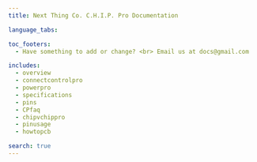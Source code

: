 ```yaml
---
title: Next Thing Co. C.H.I.P. Pro Documentation 

language_tabs:

toc_footers:
  - Have something to add or change? <br> Email us at docs@gmail.com

includes:
  - overview
  - connectcontrolpro
  - powerpro
  - specifications
  - pins
  - CPfaq
  - chipvchippro
  - pinusage
  - howtopcb

search: true
---
```

